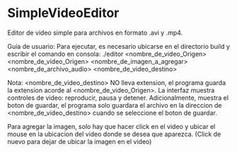# SimpleVideoEditor
Editor de video simple para archivos en formato .avi y .mp4.

Guía de usuario:
Para ejecutar, es necesario ubicarse en el directorio build y escribir el comando en consola:
./editor <nombre_de_video_Origen> <nombre_de_video_Origen>  <nombre_de_imagen_a_agregar> <nombre_de_archivo_audio> <nombre_de_video_destino>

Nota: <nombre_de_video_destino> NO lleva extension, el programa guarda la extension acorde al <nombre_de_video_Origen>.
La interfaz muestra controles de video: reproducir, pausa y detener.
Adicionalmente, muestra el boton de guardar, el programa solo guardara el archivo en la direccion de <nombre_de_video_destino> cuando se seleccione el boton de guardar.

Para agregar la imagen, solo hay que hacer click en el video y ubicar el mouse en la ubicacion del video donde se desea que aparezca. (Click de nuevo para dejar de ubicar la imagen en el video)
